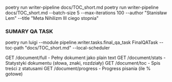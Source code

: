 poetry run writer-pipeline docs/TOC_short.md
poetry run writer-pipeline docs/TOC_short.md --batch-size 5 --max-iterations 100 --author "Stanisław Lem" --title "Meta Nihilizm III ciego stopnia"

### SUMARY QA TASK

poetry run luigi --module pipeline.writer.tasks.final_qa_task FinalQATask --toc-path "docs/TOC_short.md" --local-scheduler

GET /document/full - Pełny dokument jako plain text
GET /document/stats - Statystyki dokumentu (słowa, znaki, rozdziały)
GET /document/toc - Spis treści z statusami
GET /document/progress - Progress pisania (ile % gotowe)
